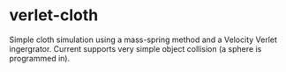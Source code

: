 verlet-cloth
============
Simple cloth simulation using a mass-spring method and a Velocity Verlet ingergrator.
Current supports very simple object collision (a sphere is programmed in).
